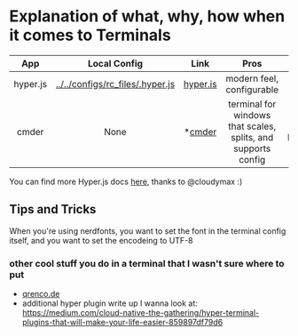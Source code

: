 # Explanation of what, why, how when it comes to Terminals

App | Local Config | Link | Pros | Cons
:---:|:---:|:---:|:---:|:---:
hyper.js|[../../configs/rc_files/.hyper.js](../../configs/rc_files/.hyper.js)|[hyper.is](https://hyper.is/)|modern feel, configurable|Slow :(
cmder|None|*[cmder](https://cmder.net/)|terminal for windows that scales, splits, and supports config|kinda buggy

You can find more Hyper.js docs [here](./hyper/README.md), thanks to @cloudymax :)

## Tips and Tricks
When you're using nerdfonts, you want to set the font in the terminal config itself, and you want to set the encodeing to UTF-8

### other cool stuff you do in a terminal that I wasn't sure where to put
- [qrenco.de](https://asciinema.org/a/123683)
- additional hyper plugin write up I wanna look at:
https://medium.com/cloud-native-the-gathering/hyper-terminal-plugins-that-will-make-your-life-easier-859897df79d6
